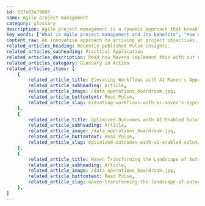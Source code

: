```yaml
---
id: 037e82a79885
name: Agile project management
category: glossary
description: Agile project management is a dynamic approach that breaks down large projects into smaller tasks, enhancing flexibility, productivity, and transparency, while allowing for rapid ROI and superior product quality through continuous stakeholder engagement and frequent iterations.
key_words: ["What is Agile project management and its benefits", "How does Agile project management increase productivity", "What are the business benefits of adopting Agile practices", "How does Agile project management enhance project control", "What is the role of sprint meetings in Agile project management", "How does Agile project management mitigate risks in projects", "How do businesses achieve rapid ROI with Agile project management", "Why is Agile project management effective for quality assurance", "How does frequent testing improve deliverables in Agile project management", "How does Agile project management involve customers in the product development cycle."]
content_raw: An innovative approach to arriving at project objectives, Agile project management utilizes crisp, brief development cycles that continuously propel the process of product or service advancement. This method facilitates the subdivision of larger projects into smaller, manageable tasks, enabling teams to work alongside each other in achieving set goals. With Agile project management, team members can effectively and swiftly respond to arising complications without jeopardizing the project in its entirety. The adoption of Agile project management yields notable business benefits such as amplified flexibility, productivity, and transparency in the following manners 1. Enhanced Project Control Adopting Agile practices including sprint meetings and use of tools like Jira provide all involved parties complete visibility at each progression stage of the project. 2. Risk Mitigation Agile project management remarkably reduces the likelihood of overlooking objectives. This is due to the fact that the team begins with a functioning product from the onset of the project cycle. 3. Rapid Return on Investment (ROI) Agile's iterative process delivers features incrementally, enabling businesses to realize ROI at an early stage of product development. 4. Superior Product Quality With Agile, frequent testing is integrated through set timeframes to ensure functionality of deliverables. This allows adjustments to be made during the product development phase, contributing to a higher quality outcome. 5. Active Customer Involvement Agile practices provide an avenue for stakeholders to stay involved throughout the product building life cycle. This consistent engagement accelerates the overall time to market. Stick with Agile Project Management brought to you by Maven Technologies and unlock the potential of your business productivity. We invite you to experience the profound business benefits of elite technologies delivered by our experienced professionals.
related_articles_heading: Recently published Pulse insights.
related_articles_subheading: Practical Application
related_articles_description: Read how Mavens implement this with our clients.
related_articles_category: Glossary in Action
related_articles_items: [
	{
		related_article_title: Elevating Workflows with AI Maven's Approach,
		related_article_subheading: Article,
		related_article_image: /data_operations_boardroom.jpg,
		related_article_buttontext: Read Pulse,
		related_article_slug: elevating-workflows-with-ai-maven's-approach
	},
	{
		related_article_title: Optimized Outcomes with AI-Enabled Solutions,
		related_article_subheading: Article,
		related_article_image: /data_operations_boardroom.jpg,
		related_article_buttontext: Read Pulse,
		related_article_slug: optimized-outcomes-with-ai-enabled-solutions
	},
	{
		related_article_title: Maven Transforming the Landscape of Autonomous Vehicles,
		related_article_subheading: Article,
		related_article_image: /data_operations_boardroom.jpg,
		related_article_buttontext: Read Pulse,
		related_article_slug: maven-transforming-the-landscape-of-autonomous-vehicles
	},
]
---
```

